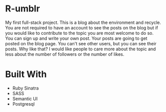 # R-umblr

My first full-stack project. This is a blog about the environment and recycle.
You are not required to have an account to see the posts on the blog but if you would like to contribute to the topic you are most welcome to do so. You can sign up and write your own post. Your posts are going to get posted on the blog page. You can't see other users, but you can see their posts. Why like that? I would like people to care more about the topic and less about the number of followers or the number of likes. 

# Built With
* Ruby Sinatra
* SASS
* Semantic UI
* Postgresql
